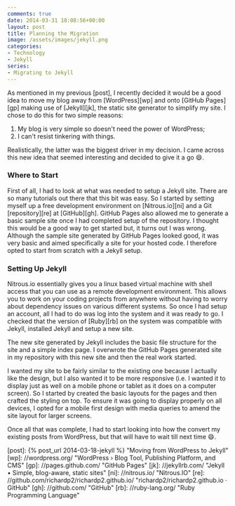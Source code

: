 ```yaml
---
comments: true
date: 2014-03-31 18:08:56+00:00
layout: post
title: Planning the Migration
image: /assets/images/jekyll.png
categories:
- Technology
- Jekyll
series: 
- Migrating to Jekyll
---
```


As mentioned in my previous [post], I recently decided it would be a good idea to move my blog away 
from [WordPress][wp] and onto [GitHub Pages][gp] making use of [Jekyll][jk], the static site
generator to simplify my site. I chose to do this for two simple reasons:

1. My blog is very simple so doesn't need the power of WordPress;
2. I can't resist tinkering with things.

Realistically, the latter was the biggest driver in my decision. I came across this new idea that
seemed interesting and decided to give it a go :smile:.

### Where to Start

First of all, I had to look at what was needed to setup a Jekyll site. There are so many tutorials
out there that this bit was easy. So I started by setting myself up a free development environment 
on [Nitrous.io][ni] and a Git [repository][re] at [GitHub][gh]. GitHub Pages also allowed me to
generate a basic sample site once I had completed setup of the repository. I thought this would be a
good way to get started but, it turns out I was wrong. Although the sample site generated by GitHub
Pages looked good, it was very basic and aimed specifically a site for your hosted code. I therefore
opted to start from scratch with a Jekyll setup.

### Setting Up Jekyll

Nitrous.io essentially gives you a linux based virtual machine with shell access that you can use as
a remote development environment. This allows you to work on your coding projects from anywhere
without having to worry about dependency issues on various different systems. So once I had setup an
account, all I had to do was log into the system and it was ready to go. I checked that the version
of [Ruby][rb] on the system was compatible with Jekyll, installed Jekyll and setup a new site. 

The new site generated by Jekyll includes the basic file structure for the site and a simple index
page. I overwrote the GitHub Pages generated site in my repository with this new site and then the
real work started. 

I wanted my site to be fairly similar to the existing one because I actually like the design, but I
also wanted it to be more responsive (i.e. I wanted it to display just as well on a mobile phone or
tablet as it does on a computer screen). So I started by created the basic layouts for the pages and
then crafted the styling on top. To ensure it was going to display properly on all devices, I opted
for a mobile first design with media queries to amend the site layout for larger screens. 

Once all that was complete, I had to start looking into how the convert my existing posts from
WordPress, but that will have to wait till next time :smile:.

[post]: {% post_url 2014-03-18-jekyll %} "Moving from WordPress to Jekyll"
[wp]: //wordpress.org/ "WordPress &#8250; Blog Tool, Publishing Platform, and CMS"
[gp]: //pages.github.com/ "GitHub Pages"
[jk]: //jekyllrb.com/ "Jekyll &bull; Simple, blog-aware, static sites"
[ni]: //nitrous.io/ "Nitrous.IO"
[re]: //github.com/richardp2/richardp2.github.io/ "richardp2/richardp2.github.io · GitHub"
[gh]: //github.com/ "GitHub"
[rb]: //ruby-lang.org/ "Ruby Programming Language"

[jkl]: /assets/images/jekyll.png "Jekyll Logo"